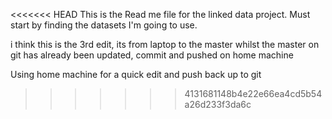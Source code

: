 <<<<<<< HEAD
This is the Read me file for the linked data project. Must start by finding the datasets I'm going to use. 


i think this is the 3rd edit, its from laptop to the master whilst the master on git has already been updated, commit and pushed on home machine


Using home machine for a quick edit and push back up to git
>>>>>>> 4131681148b4e22e66ea4cd5b54a26d233f3da6c
